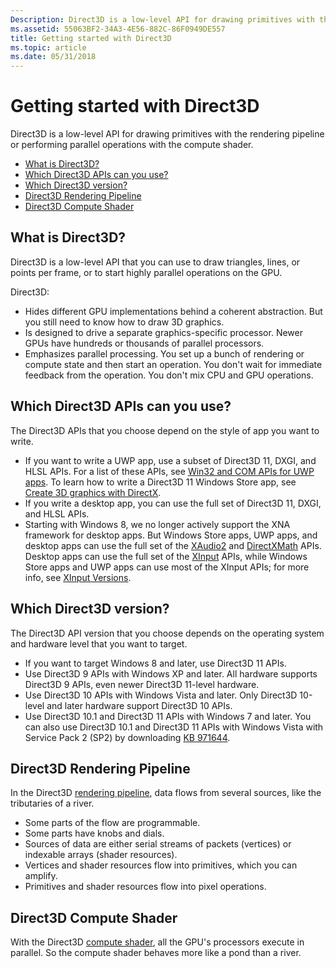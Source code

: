 ```yaml
---
Description: Direct3D is a low-level API for drawing primitives with the rendering pipeline or performing parallel operations with the compute shader.
ms.assetid: 55063BF2-34A3-4E56-882C-86F0949DE557
title: Getting started with Direct3D
ms.topic: article
ms.date: 05/31/2018
---
```


# Getting started with Direct3D

Direct3D is a low-level API for drawing primitives with the rendering pipeline or performing parallel operations with the compute shader.

-   [What is Direct3D?](#what-is-direct3d)
-   [Which Direct3D APIs can you use?](#which-direct3d-apis-can-you-use)
-   [Which Direct3D version?](#which-direct3d-version)
-   [Direct3D Rendering Pipeline](#direct3d-rendering-pipeline)
-   [Direct3D Compute Shader](#direct3d-compute-shader)

## What is Direct3D?

Direct3D is a low-level API that you can use to draw triangles, lines, or points per frame, or to start highly parallel operations on the GPU.

Direct3D:

-   Hides different GPU implementations behind a coherent abstraction. But you still need to know how to draw 3D graphics.
-   Is designed to drive a separate graphics-specific processor. Newer GPUs have hundreds or thousands of parallel processors.
-   Emphasizes parallel processing. You set up a bunch of rendering or compute state and then start an operation. You don't wait for immediate feedback from the operation. You don't mix CPU and GPU operations.

## Which Direct3D APIs can you use?

The Direct3D APIs that you choose depend on the style of app you want to write.

-   If you want to write a UWP app, use a subset of Direct3D 11, DXGI, and HLSL APIs. For a list of these APIs, see [Win32 and COM APIs for UWP apps](https://docs.microsoft.com/uwp/win32-and-com/win32-and-com-for-uwp-apps). To learn how to write a Direct3D 11 Windows Store app, see [Create 3D graphics with DirectX](https://docs.microsoft.com/previous-versions/windows/apps/hh465137(v=win.10)).
-   If you write a desktop app, you can use the full set of Direct3D 11, DXGI, and HLSL APIs.
-   Starting with Windows 8, we no longer actively support the XNA framework for desktop apps. But Windows Store apps, UWP apps, and desktop apps can use the full set of the [XAudio2](https://docs.microsoft.com/windows/desktop/xaudio2/xaudio2-apis-portal) and [DirectXMath](https://docs.microsoft.com/windows/desktop/dxmath/directxmath-portal) APIs. Desktop apps can use the full set of the [XInput](https://docs.microsoft.com/windows/desktop/xinput/xinput-game-controller-apis-portal) APIs, while Windows Store apps and UWP apps can use most of the XInput APIs; for more info, see [XInput Versions](https://docs.microsoft.com/windows/desktop/xinput/xinput-versions).

## Which Direct3D version?

The Direct3D API version that you choose depends on the operating system and hardware level that you want to target.

-   If you want to target Windows 8 and later, use Direct3D 11 APIs.
-   Use Direct3D 9 APIs with Windows XP and later. All hardware supports Direct3D 9 APIs, even newer Direct3D 11-level hardware.
-   Use Direct3D 10 APIs with Windows Vista and later. Only Direct3D 10-level and later hardware support Direct3D 10 APIs.
-   Use Direct3D 10.1 and Direct3D 11 APIs with Windows 7 and later. You can also use Direct3D 10.1 and Direct3D 11 APIs with Windows Vista with Service Pack 2 (SP2) by downloading [KB 971644](https://go.microsoft.com/fwlink/p/?linkid=160189).

## Direct3D Rendering Pipeline

In the Direct3D [rendering pipeline](https://msdn.microsoft.com/library/Ff476882(v=VS.85).aspx), data flows from several sources, like the tributaries of a river.

-   Some parts of the flow are programmable.
-   Some parts have knobs and dials.
-   Sources of data are either serial streams of packets (vertices) or indexable arrays (shader resources).
-   Vertices and shader resources flow into primitives, which you can amplify.
-   Primitives and shader resources flow into pixel operations.

## Direct3D Compute Shader

With the Direct3D [compute shader](https://msdn.microsoft.com/library/Ff476331(v=VS.85).aspx), all the GPU's processors execute in parallel. So the compute shader behaves more like a pond than a river.

 

 



